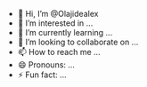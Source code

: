 - 👋 Hi, I’m @Olajidealex
- 👀 I’m interested in ...
- 🌱 I’m currently learning ...
- 💞️ I’m looking to collaborate on ...
- 📫 How to reach me ...
- 😄 Pronouns: ...
- ⚡ Fun fact: ...

<!---
Olajidealex/Olajidealex is a ✨ special ✨ repository because its `README.md` (this file) appears on your GitHub profile.
You can click the Preview link to take a look at your changes.
--->
